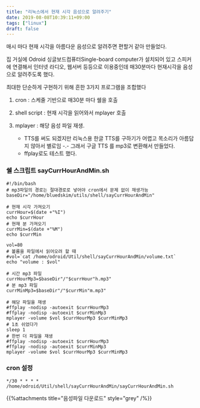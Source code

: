 ```yaml
---
title: "리눅스에서 현재 시각 음성으로 알려주기"
date: 2019-08-08T10:39:11+09:00
tags: ["linux"]
draft: false
---
```


매시 마다 현재 시각을 아름다운 음성으로 알려주면 편할거 같아 만들었다. 

집 거실에 Odroid 싱글보드컴퓨터Single-board computer가 설치되어 있고 스피커에 연결해서 인터넷 라디오, 웹서버 등등으로 이용중인데 매30분마다 현재시각을 음성으로 알려주도록 했다.

최대한 단순하게 구현하기 위해 흔한 3가지 프로그램을 조합했다

1. cron : 스케줄 기반으로 매30분 마다 쉘을 호출	
1. shell script : 현재 시각을 읽어와서 mplayer 호출
1. mplayer : 해당 음성 파일 재생. 
	
	* TTS를 써도 되겠지만 리눅스용 한글 TTS를 구하기가 어렵고 목소리가 아름답지 않아서 별로임 -.- 그래서 구글 TTS 를 mp3로 변환해서 만들었다.
	* ffplay로도 테스트 했다.
	
### 쉘 스크립트 sayCurrHourAndMin.sh

	#!/bin/bash
	# mp3파일의 경로는 절대경로로 넣어야 cron에서 문제 없이 재생가능
	baseDir="/home/bluedskim/utils/shell/sayCurrHourAndMin"

	# 현재 시각 가져오기
	currHour=$(date +"%I")
	echo $currHour
	# 현재 분 가져오기
	currMin=$(date +"%M")
	echo $currMin

	vol=80
	# 볼륨을 파일에서 읽어오려 할 때
	#vol=`cat /home/odroid/Util/shell/sayCurrHourAndMin/volume.txt`
	echo "volume : $vol"

	# 시간 mp3 파일 
	currHourMp3=$baseDir"/"$currHour"h.mp3"
	# 분 mp3 파일
	currMinMp3=$baseDir"/"$currMin"m.mp3"

	# 해당 파일을 재생
	#ffplay -nodisp -autoexit $currHourMp3 
	#ffplay -nodisp -autoexit $currMinMp3
	mplayer -volume $vol $currHourMp3 $currMinMp3
	# 1초 쉬었다가
	sleep 1
	# 한번 더 파일을 재생
	#ffplay -nodisp -autoexit $currHourMp3 
	#ffplay -nodisp -autoexit $currMinMp3
	mplayer -volume $vol $currHourMp3 $currMinMp3

### cron 설정

	*/30 * * * * /home/odroid/Util/shell/sayCurrHourAndMin/sayCurrHourAndMin.sh

{{%attachments title="음성파일 다운로드" style="grey" /%}}
